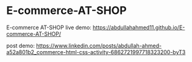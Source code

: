 # E-commerce-AT-SHOP
E-commerce AT-SHOP
live demo: https://abdullahahmed11.github.io/E-commerce-AT-SHOP/

post demo: https://www.linkedin.com/posts/abdullah-ahmed-a52a801b2_commerce-html-css-activity-6862721997718323200-byT3
